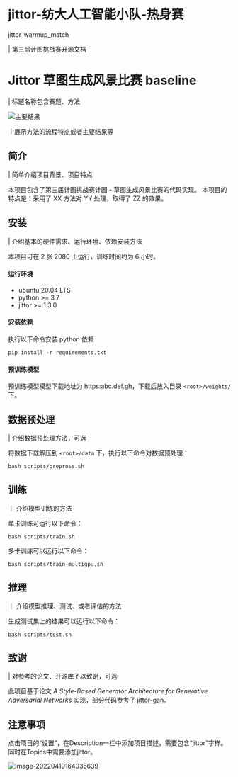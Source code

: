 # jittor-纺大人工智能小队-热身赛
jittor-warmup_match

| 第三届计图挑战赛开源文档

# Jittor 草图生成风景比赛 baseline
| 标题名称包含赛题、方法

![主要结果](https://s3.bmp.ovh/imgs/2022/04/19/440f015864695c92.png)

｜展示方法的流程特点或者主要结果等

## 简介
| 简单介绍项目背景、项目特点

本项目包含了第三届计图挑战赛计图 - 草图生成风景比赛的代码实现。
本项目的特点是：采用了 XX 方法对 YY 处理，取得了 ZZ 的效果。

## 安装 
| 介绍基本的硬件需求、运行环境、依赖安装方法

本项目可在 2 张 2080 上运行，训练时间约为 6 小时。

#### 运行环境
- ubuntu 20.04 LTS
- python >= 3.7
- jittor >= 1.3.0

#### 安装依赖
执行以下命令安装 python 依赖
```
pip install -r requirements.txt
```

#### 预训练模型
预训练模型模型下载地址为 https:abc.def.gh，下载后放入目录 `<root>/weights/` 下。

## 数据预处理
| 介绍数据预处理方法，可选

将数据下载解压到 `<root>/data` 下，执行以下命令对数据预处理：
```
bash scripts/prepross.sh
```

## 训练
｜ 介绍模型训练的方法

单卡训练可运行以下命令：
```
bash scripts/train.sh
```

多卡训练可以运行以下命令：
```
bash scripts/train-multigpu.sh
```

## 推理
｜ 介绍模型推理、测试、或者评估的方法

生成测试集上的结果可以运行以下命令：

```
bash scripts/test.sh
```

## 致谢
| 对参考的论文、开源库予以致谢，可选

此项目基于论文 *A Style-Based Generator Architecture for Generative Adversarial Networks* 实现，部分代码参考了 [jittor-gan](https://github.com/Jittor/gan-jittor)。

## 注意事项

点击项目的“设置”，在Description一栏中添加项目描述，需要包含“jittor”字样。同时在Topics中需要添加jittor。

![image-20220419164035639](https://s3.bmp.ovh/imgs/2022/04/19/6a3aa627eab5f159.png)
